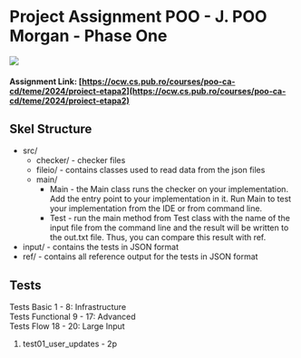 # Project Assignment POO  - J. POO Morgan - Phase One

![](https://media.giphy.com/media/v1.Y2lkPTc5MGI3NjExM2dibmZueTVmbGNoY2kxcDlkdHpsd3hvNDA5ZTRleHcwMzRxM2x0OSZlcD12MV9naWZzX3NlYXJjaCZjdD1n/lJEGgG5ajs4zC/giphy.gif)

#### Assignment Link: [https://ocw.cs.pub.ro/courses/poo-ca-cd/teme/2024/proiect-etapa2](https://ocw.cs.pub.ro/courses/poo-ca-cd/teme/2024/proiect-etapa2)

## Skel Structure

* src/
    * checker/ - checker files
    * fileio/ - contains classes used to read data from the json files
    * main/
        * Main - the Main class runs the checker on your implementation. Add the entry point to your implementation in it. Run Main to test your implementation from the IDE or from command line.
        * Test - run the main method from Test class with the name of the input file from the command line and the result will be written
          to the out.txt file. Thus, you can compare this result with ref.
* input/ - contains the tests in JSON format
* ref/ - contains all reference output for the tests in JSON format

## Tests

Tests Basic 1 - 8: Infrastructure \
Tests Functional 9 - 17: Advanced \
Tests Flow 18 - 20: Large Input

1. test01_user_updates - 2p

